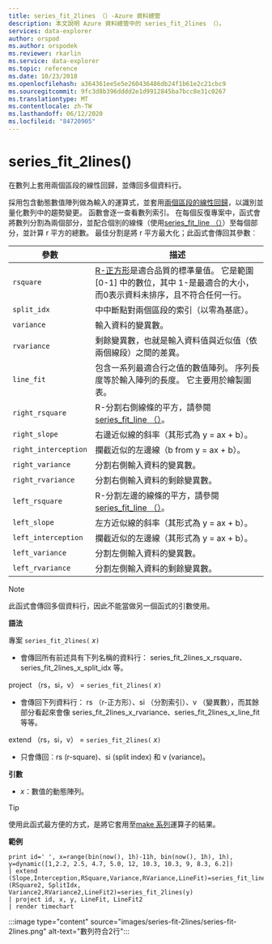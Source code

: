```yaml
---
title: series_fit_2lines （）-Azure 資料總管
description: 本文說明 Azure 資料總管中的 series_fit_2lines （）。
services: data-explorer
author: orspod
ms.author: orspodek
ms.reviewer: rkarlin
ms.service: data-explorer
ms.topic: reference
ms.date: 10/23/2018
ms.openlocfilehash: a364361ee5e5e260436486db24f1b61e2c21cbc9
ms.sourcegitcommit: 9fc3d8b396dddd2e1d9912845ba7bcc8e31c0267
ms.translationtype: MT
ms.contentlocale: zh-TW
ms.lasthandoff: 06/12/2020
ms.locfileid: "84720905"
---
```

# <a name="series_fit_2lines"></a>series_fit_2lines()

在數列上套用兩個區段的線性回歸，並傳回多個資料行。  

採用包含動態數值陣列做為輸入的運算式，並套用[兩個區段的線性回歸](https://en.wikipedia.org/wiki/Segmented_regression)，以識別並量化數列中的趨勢變更。 函數會逐一查看數列索引。 在每個反復專案中，函式會將數列分割為兩個部分，並配合個別的線條（使用[series_fit_line （）](series-fit-linefunction.md)）至每個部分，並計算 r 平方的總數。 最佳分割是將 r 平方最大化；此函式會傳回其參數︰


|參數  |描述  |
|---------|---------|
|`rsquare`     | [R-正方形](https://en.wikipedia.org/wiki/Coefficient_of_determination)是適合品質的標準量值。 它是範圍 [0-1] 中的數位，其中 1-是最適合的大小，而0表示資料未排序，且不符合任何一行。        |
|`split_idx`     |   中中斷點對兩個區段的索引（以零為基底）。      |
|`variance`     | 輸入資料的變異數。        |
|`rvariance`     | 剩餘變異數，也就是輸入資料值與近似值（依兩個線段）之間的差異。        |
|`line_fit`     | 包含一系列最適合行之值的數值陣列。 序列長度等於輸入陣列的長度。 它主要用於繪製圖表。        |
|`right_rsquare`     | R-分割右側線條的平方，請參閱[series_fit_line （）](series-fit-linefunction.md)。        |
|`right_slope`     | 右邊近似線的斜率（其形式為 y = ax + b）。         |
|`right_interception`     |  攔截近似的左邊線（b from y = ax + b）。       |
|`right_variance`    | 分割右側輸入資料的變異數。        |
|`right_rvariance`     | 分割右側輸入資料的剩餘變異數。        |
|`left_rsquare`     | R-分割左邊的線條的平方，請參閱[series_fit_line （）](series-fit-linefunction.md)。        |
|`left_slope`    | 左方近似線的斜率（其形式為 y = ax + b）。        |
|`left_interception`     |   攔截近似的左邊線（其形式為 y = ax + b）。      |
|`left_variance`     | 分割左側輸入資料的變異數。        |
|`left_rvariance`     | 分割左側輸入資料的剩餘變異數。        |


> [!Note]
> 此函式會傳回多個資料行，因此不能當做另一個函式的引數使用。

**語法**

專案 `series_fit_2lines(` *x*`)`
* 會傳回所有前述具有下列名稱的資料行： series_fit_2lines_x_rsquare、series_fit_2lines_x_split_idx 等。

project （rs，si，v） = `series_fit_2lines(` *x*`)`
* 會傳回下列資料行： rs （r-正方形）、si （分割索引）、v （變異數），而其餘部分看起來會像 series_fit_2lines_x_rvariance、series_fit_2lines_x_line_fit 等等。

extend （rs，si，v） = `series_fit_2lines(` *x*`)`
* 只會傳回︰rs (r-square)、si (split index) 和 v (variance)。
  
**引數**

* *x*：數值的動態陣列。  

> [!TIP]
> 使用此函式最方便的方式，是將它套用至[make 系列](make-seriesoperator.md)運算子的結果。

**範例**

<!-- csl: https://help.kusto.windows.net:443/Samples -->
```kusto
print id=' ', x=range(bin(now(), 1h)-11h, bin(now(), 1h), 1h), y=dynamic([1,2.2, 2.5, 4.7, 5.0, 12, 10.3, 10.3, 9, 8.3, 6.2])
| extend (Slope,Interception,RSquare,Variance,RVariance,LineFit)=series_fit_line(y), (RSquare2, SplitIdx, Variance2,RVariance2,LineFit2)=series_fit_2lines(y)
| project id, x, y, LineFit, LineFit2
| render timechart
```

:::image type="content" source="images/series-fit-2lines/series-fit-2lines.png" alt-text="數列符合2行":::
